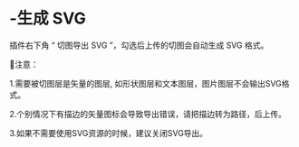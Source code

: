 # -生成 SVG

插件右下角 “ 切图导出 SVG ”，勾选后上传的切图会自动生成 SVG 格式。



💌注意：

1.需要被切图层是矢量的图层, 如形状图层和文本图层，图片图层不会输出SVG格式。

2.个别情况下有描边的矢量图标会导致导出错误，请把描边转为路径，后上传。

3.如果不需要使用SVG资源的时候，建议关闭SVG导出。

